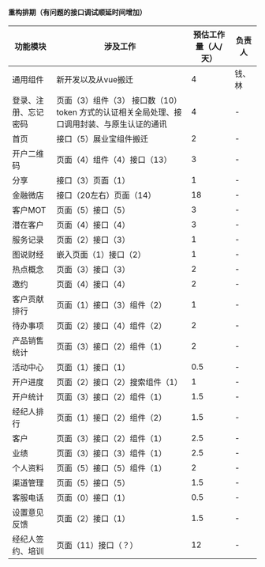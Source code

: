 #### 重构排期（有问题的接口调试顺延时间增加）
功能模块 | 涉及工作 | 预估工作量（人/天） | 负责人
------- | ------- | ---------------- | -----
通用组件 | 新开发以及从vue搬迁 | 4 | 钱、林
登录、注册、忘记密码 | 页面（3）组件（3） 接口数（10）token 方式的认证相关全局处理、接口调用封装、与原生认证的通讯 | 4 | -
首页 | 接口（5）展业宝组件搬迁 | 2 | - 
开户二维码 | 页面（4）组件（4）接口（13）| 3 | -
分享 | 接口（3）页面（1） | 1 | -
金融微店 | 接口（20左右）页面（14）| 18 | -
客户MOT | 页面（5）接口（5）| 3 | -
潜在客户 | 页面（4）接口（4）| 3 | -
服务记录 | 页面（2）接口（3）| 1 | -
图说财经 | 嵌入页面（1）接口（2）| 1 | -
热点概念 | 页面（3）接口（3）| 2 | -
邀约 | 页面（4）接口（4）| 2 | -
客户贡献排行 | 页面（1）接口（3）组件（2）| 1 | -
待办事项 | 页面（2）接口（4）组件（2）| 2 | -
产品销售统计 | 页面（3）接口（2）组件（1）| 2 | -
活动中心 | 页面（1）接口（1）| 0.5 | -
开户进度 | 页面（2）接口（2）搜索组件（1）| 1 | -
开户统计 | 页面（3）接口（2）组件（1）| 1.5 | -
经纪人排行 | 页面（1）接口（2）组件（2）| 1.5 | -
客户 | 页面（3）接口（2）组件（1）| 2.5 | -
业绩 | 页面（3）接口（3）组件（1）| 2.5 | - 
个人资料 | 页面（5）接口（5）组件（1）| 2 | -
渠道管理 | 页面（5）接口（5）| 1.5 | -
客服电话 | 页面（0）接口（1）| 0.5 | -
设置意见反馈 | 页面（2）接口（1）| 1.5 | -
经纪人签约、培训 | 页面（11）接口（？）| 12 | -